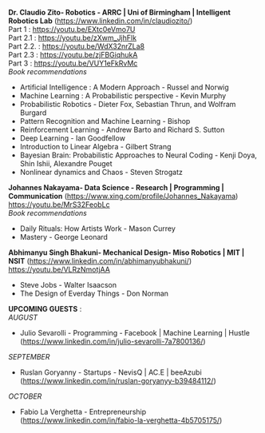 **Dr. Claudio Zito- Robotics - ARRC | Uni of Birmingham | Intelligent Robotics Lab** (https://www.linkedin.com/in/claudiozito/)  
Part 1 : https://youtu.be/EXtc0eVmo7U  
Part 2.1 : https://youtu.be/zXwm_JjhFlk  
Part 2.2. : https://youtu.be/WdX32nrZLa8  
Part 2.3 : https://youtu.be/zjFBGiqhukA  
Part 3 : https://youtu.be/VUY1eFkRvMc  
*Book recommendations*  
* Artificial Intelligence : A Modern Approach - Russel and Norwig  
* Machine Learning : A Probabilistic perspective - Kevin Murphy  
* Probabilistic Robotics - Dieter Fox, Sebastian Thrun, and Wolfram Burgard  
* Pattern Recognition and Machine Learning - Bishop  
* Reinforcement Learning - Andrew Barto and Richard S. Sutton  
* Deep Learning - Ian Goodfellow  
* Introduction to Linear Algebra - Gilbert Strang  
* Bayesian Brain: Probabilistic Approaches to Neural Coding - Kenji Doya, Shin Ishii, Alexandre Pouget  
* Nonlinear dynamics and Chaos - Steven Strogatz  

**Johannes Nakayama- Data Science - Research | Programming | Communication** (https://www.xing.com/profile/Johannes_Nakayama)  
https://youtu.be/MrS32FeobLc  
*Book recommendations*  
* Daily Rituals: How Artists Work - Mason Currey  
* Mastery - George Leonard  

**Abhimanyu Singh Bhakuni- Mechanical Design- Miso Robotics | MIT | NSIT** (https://www.linkedin.com/in/abhimanyubhakuni/)  
https://youtu.be/VLRzNmotjAA  
* Steve Jobs - Walter Isaacson  
* The Design of Everday Things - Don Norman  

**UPCOMING GUESTS** :  
*AUGUST*  
* Julio Sevarolli - Programming - Facebook | Machine Learning | Hustle (https://www.linkedin.com/in/julio-sevarolli-7a7800136/)  

*SEPTEMBER*  
* Ruslan Goryanny - Startups - NevisQ | AC.E | beeAzubi (https://www.linkedin.com/in/ruslan-goryanyy-b39484112/)  

*OCTOBER*  
* Fabio La Verghetta - Entrepreneurship (https://www.linkedin.com/in/fabio-la-verghetta-4b5705175/)  
